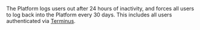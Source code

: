 The Platform logs users out after 24 hours of inactivity, and forces all users to log back into the Platform every 30 days. This includes all users authenticated via [Terminus](/terminus).
